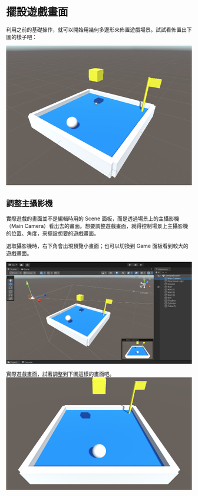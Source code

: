 # 擺設遊戲畫面

利用之前的基礎操作，就可以開始用幾何多邊形來佈置遊戲場景。試試看佈置出下圖的樣子吧：

![scene](./scene.png)

## 調整主攝影機

實際遊戲的畫面並不是編輯時用的 Scene 面板，而是透過場景上的主攝影機（Main Camera）看出去的畫面。想要調整遊戲畫面，就得控制場景上主攝影機的位置、角度，來擺設想要的遊戲畫面。

選取攝影機時，右下角會出現預覽小畫面；也可以切換到 Game 面板看到較大的遊戲畫面。

![set-camera](./set-camera.png)


實際遊戲畫面，試著調整到下圖這樣的畫面吧。
![play-view](./play-view.png)